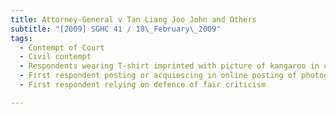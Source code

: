 ```yaml
---
title: Attorney-General v Tan Liang Joo John and Others 
subtitle: "[2009] SGHC 41 / 18\_February\_2009"
tags:
  - Contempt of Court
  - Civil contempt
  - Respondents wearing T-shirt imprinted with picture of kangaroo in court building
  - First respondent posting or acquiescing in online posting of photograph of respondents wearing the T-shirts
  - First respondent relying on defence of fair criticism

---
```


